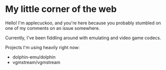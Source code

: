# My little corner of the web

Hello! I'm applecuckoo, and you're here because you probably stumbled on one of my comments on an issue somewhere.

Currently, I've been fiddling around with emulating and video game codecs.

Projects I'm using heavily right now:
- dolphin-emu/dolphin
- vgmstream/vgmstream

